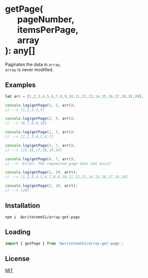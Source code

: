# getPage(<br>&nbsp;&nbsp;&nbsp;&nbsp;&nbsp;&nbsp;pageNumber,<br>&nbsp;&nbsp;&nbsp;&nbsp;&nbsp;&nbsp;itemsPerPage,<br>&nbsp;&nbsp;&nbsp;&nbsp;&nbsp;&nbsp;array<br>): any[]

Paginates the data in `array`.  
`array` is never modified.

## Examples
```js
let arr = [1,2,3,4,5,6,7,8,9,10,11,12,13,14,15,16,17,18,19,20];

console.log(getPage(1, 5, arr));
// --> [1,2,3,4,5]

console.log(getPage(2, 5, arr));
// --> [6,7,8,9,10]

console.log(getPage(1, 7, arr));
// --> [1,2,3,4,5,6,7]

console.log(getPage(3, 7, arr));
// --> [15,16,17,18,19,20]

console.log(getPage(4, 7, arr));
// --> 'Error: The requested page does not exist'

console.log(getPage(1, 19, arr));
// --> [1,2,3,4,5,6,7,8,9,10,11,12,13,14,15,16,17,18,19]

console.log(getPage(2, 19, arr));
// --> [20]
```



## Installation
`npm i  @writetome51/array-get-page`

## Loading
```js
import { getPage } from '@writetome51/array-get-page';
```


## License
[MIT](https://choosealicense.com/licenses/mit/)
